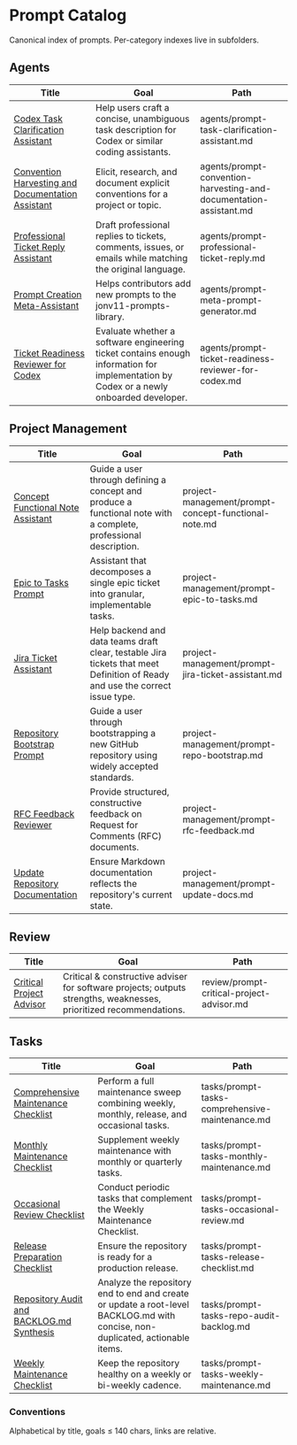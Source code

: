 # Prompt Catalog

Canonical index of prompts. Per-category indexes live in subfolders.

## Agents

| Title | Goal | Path |
| --- | --- | --- |
| [Codex Task Clarification Assistant](agents/prompt-task-clarification-assistant.md) | Help users craft a concise, unambiguous task description for Codex or similar coding assistants. | agents/prompt-task-clarification-assistant.md |
| [Convention Harvesting and Documentation Assistant](agents/prompt-convention-harvesting-and-documentation-assistant.md) | Elicit, research, and document explicit conventions for a project or topic. | agents/prompt-convention-harvesting-and-documentation-assistant.md |
| [Professional Ticket Reply Assistant](agents/prompt-professional-ticket-reply.md) | Draft professional replies to tickets, comments, issues, or emails while matching the original language. | agents/prompt-professional-ticket-reply.md |
| [Prompt Creation Meta-Assistant](agents/prompt-meta-prompt-generator.md) | Helps contributors add new prompts to the jonv11-prompts-library. | agents/prompt-meta-prompt-generator.md |
| [Ticket Readiness Reviewer for Codex](agents/prompt-ticket-readiness-reviewer-for-codex.md) | Evaluate whether a software engineering ticket contains enough information for implementation by Codex or a newly onboarded developer. | agents/prompt-ticket-readiness-reviewer-for-codex.md |

## Project Management

| Title | Goal | Path |
| --- | --- | --- |
| [Concept Functional Note Assistant](project-management/prompt-concept-functional-note.md) | Guide a user through defining a concept and produce a functional note with a complete, professional description. | project-management/prompt-concept-functional-note.md |
| [Epic to Tasks Prompt](project-management/prompt-epic-to-tasks.md) | Assistant that decomposes a single epic ticket into granular, implementable tasks. | project-management/prompt-epic-to-tasks.md |
| [Jira Ticket Assistant](project-management/prompt-jira-ticket-assistant.md) | Help backend and data teams draft clear, testable Jira tickets that meet Definition of Ready and use the correct issue type. | project-management/prompt-jira-ticket-assistant.md |
| [Repository Bootstrap Prompt](project-management/prompt-repo-bootstrap.md) | Guide a user through bootstrapping a new GitHub repository using widely accepted standards. | project-management/prompt-repo-bootstrap.md |
| [RFC Feedback Reviewer](project-management/prompt-rfc-feedback.md) | Provide structured, constructive feedback on Request for Comments (RFC) documents. | project-management/prompt-rfc-feedback.md |
| [Update Repository Documentation](project-management/prompt-update-docs.md) | Ensure Markdown documentation reflects the repository's current state. | project-management/prompt-update-docs.md |

## Review

| Title | Goal | Path |
| --- | --- | --- |
| [Critical Project Advisor](review/prompt-critical-project-advisor.md) | Critical & constructive adviser for software projects; outputs strengths, weaknesses, prioritized recommendations. | review/prompt-critical-project-advisor.md |

## Tasks

| Title | Goal | Path |
| --- | --- | --- |
| [Comprehensive Maintenance Checklist](tasks/prompt-tasks-comprehensive-maintenance.md) | Perform a full maintenance sweep combining weekly, monthly, release, and occasional tasks. | tasks/prompt-tasks-comprehensive-maintenance.md |
| [Monthly Maintenance Checklist](tasks/prompt-tasks-monthly-maintenance.md) | Supplement weekly maintenance with monthly or quarterly tasks. | tasks/prompt-tasks-monthly-maintenance.md |
| [Occasional Review Checklist](tasks/prompt-tasks-occasional-review.md) | Conduct periodic tasks that complement the Weekly Maintenance Checklist. | tasks/prompt-tasks-occasional-review.md |
| [Release Preparation Checklist](tasks/prompt-tasks-release-checklist.md) | Ensure the repository is ready for a production release. | tasks/prompt-tasks-release-checklist.md |
| [Repository Audit and BACKLOG.md Synthesis](tasks/prompt-tasks-repo-audit-backlog.md) | Analyze the repository end to end and create or update a root-level BACKLOG.md with concise, non-duplicated, actionable items. | tasks/prompt-tasks-repo-audit-backlog.md |
| [Weekly Maintenance Checklist](tasks/prompt-tasks-weekly-maintenance.md) | Keep the repository healthy on a weekly or bi-weekly cadence. | tasks/prompt-tasks-weekly-maintenance.md |

### Conventions

Alphabetical by title, goals ≤ 140 chars, links are relative.
